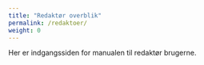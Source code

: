 ```yaml
---
title: "Redaktør overblik"
permalink: /redaktoer/
weight: 0
---
```


Her er indgangssiden for manualen til redaktør brugerne.